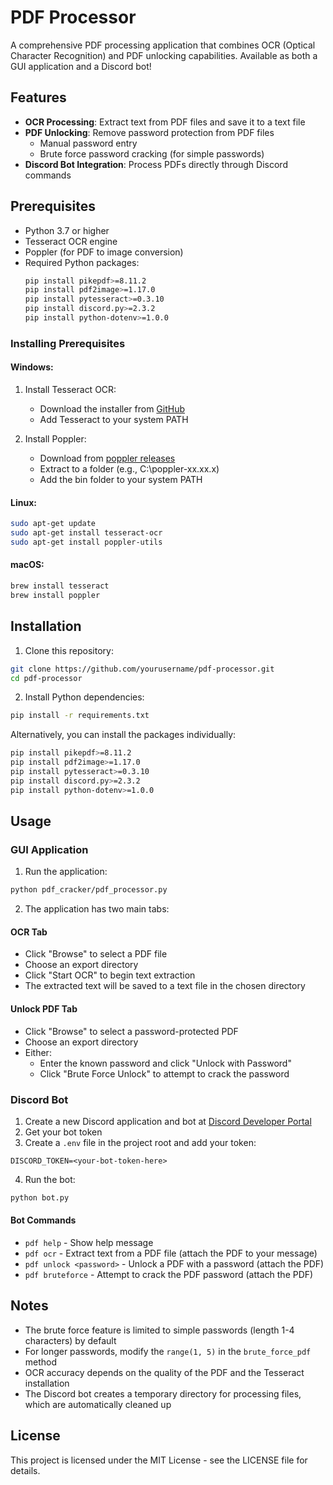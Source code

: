 # PDF Processor

A comprehensive PDF processing application that combines OCR (Optical Character Recognition) and PDF unlocking capabilities. Available as both a GUI application and a Discord bot!

## Features

- **OCR Processing**: Extract text from PDF files and save it to a text file
- **PDF Unlocking**: Remove password protection from PDF files
  - Manual password entry
  - Brute force password cracking (for simple passwords)
- **Discord Bot Integration**: Process PDFs directly through Discord commands

## Prerequisites

- Python 3.7 or higher
- Tesseract OCR engine
- Poppler (for PDF to image conversion)
- Required Python packages:
  ```bash
  pip install pikepdf>=8.11.2
  pip install pdf2image>=1.17.0
  pip install pytesseract>=0.3.10
  pip install discord.py>=2.3.2
  pip install python-dotenv>=1.0.0
  ```

### Installing Prerequisites

#### Windows:
1. Install Tesseract OCR:
   - Download the installer from [GitHub](https://github.com/UB-Mannheim/tesseract/wiki)
   - Add Tesseract to your system PATH

2. Install Poppler:
   - Download from [poppler releases](http://blog.alivate.com.au/poppler-windows/)
   - Extract to a folder (e.g., C:\poppler-xx.xx.x)
   - Add the bin folder to your system PATH

#### Linux:
```bash
sudo apt-get update
sudo apt-get install tesseract-ocr
sudo apt-get install poppler-utils
```

#### macOS:
```bash
brew install tesseract
brew install poppler
```

## Installation

1. Clone this repository:
```bash
git clone https://github.com/yourusername/pdf-processor.git
cd pdf-processor
```

2. Install Python dependencies:
```bash
pip install -r requirements.txt
```

Alternatively, you can install the packages individually:
```bash
pip install pikepdf>=8.11.2
pip install pdf2image>=1.17.0
pip install pytesseract>=0.3.10
pip install discord.py>=2.3.2
pip install python-dotenv>=1.0.0
```

## Usage

### GUI Application
1. Run the application:
```bash
python pdf_cracker/pdf_processor.py
```

2. The application has two main tabs:

#### OCR Tab
- Click "Browse" to select a PDF file
- Choose an export directory
- Click "Start OCR" to begin text extraction
- The extracted text will be saved to a text file in the chosen directory

#### Unlock PDF Tab
- Click "Browse" to select a password-protected PDF
- Choose an export directory
- Either:
  - Enter the known password and click "Unlock with Password"
  - Click "Brute Force Unlock" to attempt to crack the password

### Discord Bot
1. Create a new Discord application and bot at [Discord Developer Portal](https://discord.com/developers/applications)
2. Get your bot token
3. Create a `.env` file in the project root and add your token:
```
DISCORD_TOKEN=<your-bot-token-here>
```
4. Run the bot:
```bash
python bot.py
```

#### Bot Commands
- `pdf help` - Show help message
- `pdf ocr` - Extract text from a PDF file (attach the PDF to your message)
- `pdf unlock <password>` - Unlock a PDF with a password (attach the PDF)
- `pdf bruteforce` - Attempt to crack the PDF password (attach the PDF)

## Notes

- The brute force feature is limited to simple passwords (length 1-4 characters) by default
- For longer passwords, modify the `range(1, 5)` in the `brute_force_pdf` method
- OCR accuracy depends on the quality of the PDF and the Tesseract installation
- The Discord bot creates a temporary directory for processing files, which are automatically cleaned up

## License

This project is licensed under the MIT License - see the LICENSE file for details.